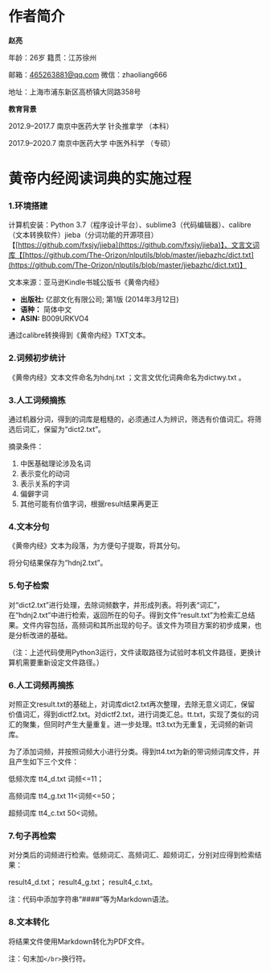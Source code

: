 # 作者简介

**赵亮**

年龄：26岁            籍贯：江苏徐州

邮箱：[465263881@qq.com](mailto:465263881@qq.com)   微信：zhaoliang666

地址：上海市浦东新区高桥镇大同路358号

**教育背景**

2012.9–2017.7           南京中医药大学 针灸推拿学    （本科）

2017.9–2020.7           南京中医药大学 中医外科学    （专硕）


# 黄帝内经阅读词典的实施过程

### **1.环境搭建**

计算机安装：Python 3.7（程序设计平台）、sublime3（代码编辑器）、calibre（文本转换软件）jieba（分词功能的开源项目）【[https://github.com/fxsjy/jieba](https://github.com/fxsjy/jieba)】、文言文词库【[https://github.com/The-Orizon/nlputils/blob/master/jiebazhc/dict.txt](https://github.com/The-Orizon/nlputils/blob/master/jiebazhc/dict.txt)】

文本来源：亚马逊Kindle书城公版书《黄帝内经》

* **出版社:** 亿部文化有限公司; 第1版 \(2014年3月12日\)
* **语种：** 简体中文
* **ASIN:** B009URKVO4

通过calibre转换得到《黄帝内经》TXT文本。

### **2.词频初步统计**

《黄帝内经》文本文件命名为hdnj.txt ；文言文优化词典命名为dictwy.txt 。

### **3.人工词频摘拣**

通过机器分词，得到的词库是粗糙的，必须通过人为辨识，筛选有价值词汇。将筛选后词汇，保留为“dict2.txt”。

摘录条件：

1. 中医基础理论涉及名词
2. 表示变化的动词
3. 表示关系的字词
4. 偏僻字词
5. 其他可能有价值字词，根据result结果再更正

### **4.文本分句**

《黄帝内经》文本为段落，为方便句子提取，将其分句。

将分句结果保存为“hdnj2.txt”。

### **5.句子检索**

对“dict2.txt”进行处理，去除词频数字，并形成列表。将列表“词汇”，在“hdnj2.txt”中进行检索，返回所在的句子。得到文件“result.txt”为检索汇总结果。文件内容包括，高频词和其所出现的句子。该文件为项目方案的初步成果，也是分析改进的基础。

（注：上述代码使用Python3运行，文件读取路径为试验时本机文件路径，更换计算机需要重新设定文件路径。）

### **6.人工词频再摘拣**

对照正文result.txt的基础上，对词库dict2.txt再次整理，去除无意义词汇，保留价值词汇，得到dictf2.txt。对dictf2.txt，进行词类汇总。tt.txt，实现了类似的词汇的聚集，但同时产生大量重复。进一步处理。tt3.txt为无重复，无词频的新词库。

为了添加词频，并按照词频大小进行分类。得到tt4.txt为新的带词频词库文件，并且产生如下三个文件：

低频次库 tt4\_d.txt 词频&lt;=11；

高频词库 tt4\_g.txt 11&lt;词频&lt;=50；

超频词库 tt4\_c.txt 50&lt;词频。

### **7.句子再检索**

对分类后的词频进行检索。低频词汇、高频词汇、超频词汇，分别对应得到检索结果：

result4\_d.txt； result4\_g.txt； result4\_c.txt。

注：代码中添加字符串“\#\#\#\#”等为Markdown语法。

### **8.文本转化**

将结果文件使用Markdown转化为PDF文件。

注：句末加`</br>`换行符。

